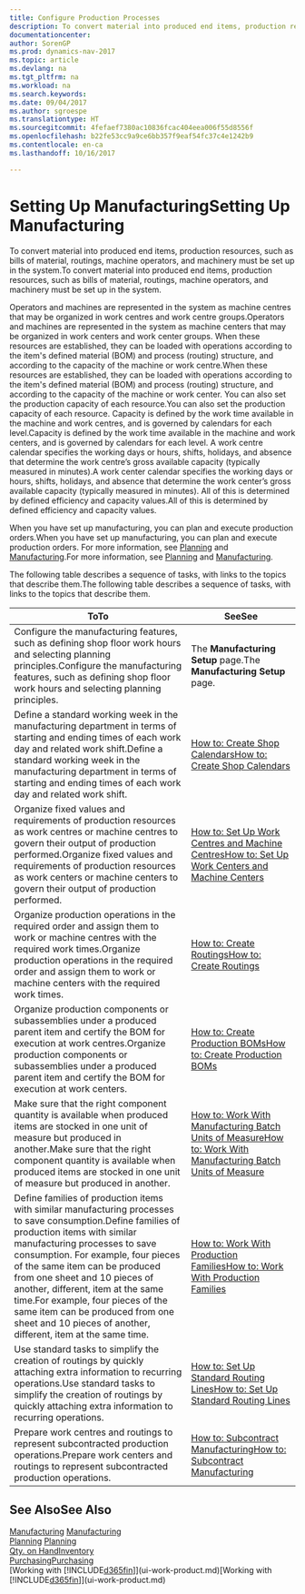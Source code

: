 ```yaml
---
title: Configure Production Processes
description: To convert material into produced end items, production resources, such as bills of material, routings, machine operators, and machinery must be set up in the system.
documentationcenter: 
author: SorenGP
ms.prod: dynamics-nav-2017
ms.topic: article
ms.devlang: na
ms.tgt_pltfrm: na
ms.workload: na
ms.search.keywords: 
ms.date: 09/04/2017
ms.author: sgroespe
ms.translationtype: HT
ms.sourcegitcommit: 4fefaef7380ac10836fcac404eea006f55d8556f
ms.openlocfilehash: b22fe53cc9a9ce6bb357f9eaf54fc37c4e1242b9
ms.contentlocale: en-ca
ms.lasthandoff: 10/16/2017

---
```

# <a name="setting-up-manufacturing"></a><span data-ttu-id="d9368-103">Setting Up Manufacturing</span><span class="sxs-lookup"><span data-stu-id="d9368-103">Setting Up Manufacturing</span></span>
<span data-ttu-id="d9368-104">To convert material into produced end items, production resources, such as bills of material, routings, machine operators, and machinery must be set up in the system.</span><span class="sxs-lookup"><span data-stu-id="d9368-104">To convert material into produced end items, production resources, such as bills of material, routings, machine operators, and machinery must be set up in the system.</span></span>

<span data-ttu-id="d9368-105">Operators and machines are represented in the system as machine centres that may be organized in work centres and work centre groups.</span><span class="sxs-lookup"><span data-stu-id="d9368-105">Operators and machines are represented in the system as machine centers that may be organized in work centers and work center groups.</span></span> <span data-ttu-id="d9368-106">When these resources are established, they can be loaded with operations according to the item's defined material (BOM) and process (routing) structure, and according to the capacity of the machine or work centre.</span><span class="sxs-lookup"><span data-stu-id="d9368-106">When these resources are established, they can be loaded with operations according to the item's defined material (BOM) and process (routing) structure, and according to the capacity of the machine or work center.</span></span> <span data-ttu-id="d9368-107">You can also set the production capacity of each resource.</span><span class="sxs-lookup"><span data-stu-id="d9368-107">You can also set the production capacity of each resource.</span></span> <span data-ttu-id="d9368-108">Capacity is defined by the work time available in the machine and work centres, and is governed by calendars for each level.</span><span class="sxs-lookup"><span data-stu-id="d9368-108">Capacity is defined by the work time available in the machine and work centers, and is governed by calendars for each level.</span></span> <span data-ttu-id="d9368-109">A work centre calendar specifies the working days or hours, shifts, holidays, and absence that determine the work centre’s gross available capacity (typically measured in minutes).</span><span class="sxs-lookup"><span data-stu-id="d9368-109">A work center calendar specifies the working days or hours, shifts, holidays, and absence that determine the work center’s gross available capacity (typically measured in minutes).</span></span> <span data-ttu-id="d9368-110">All of this is determined by defined efficiency and capacity values.</span><span class="sxs-lookup"><span data-stu-id="d9368-110">All of this is determined by defined efficiency and capacity values.</span></span>  

<span data-ttu-id="d9368-111">When you have set up manufacturing, you can plan and execute production orders.</span><span class="sxs-lookup"><span data-stu-id="d9368-111">When you have set up manufacturing, you can plan and execute production orders.</span></span> <span data-ttu-id="d9368-112">For more information, see [Planning](production-planning.md) and [Manufacturing](production-manage-manufacturing.md).</span><span class="sxs-lookup"><span data-stu-id="d9368-112">For more information, see [Planning](production-planning.md) and [Manufacturing](production-manage-manufacturing.md).</span></span>  

 <span data-ttu-id="d9368-113">The following table describes a sequence of tasks, with links to the topics that describe them.</span><span class="sxs-lookup"><span data-stu-id="d9368-113">The following table describes a sequence of tasks, with links to the topics that describe them.</span></span>   

|<span data-ttu-id="d9368-114">**To**</span><span class="sxs-lookup"><span data-stu-id="d9368-114">**To**</span></span>|<span data-ttu-id="d9368-115">**See**</span><span class="sxs-lookup"><span data-stu-id="d9368-115">**See**</span></span>|  
|------------|-------------|  
|<span data-ttu-id="d9368-116">Configure the manufacturing features, such as defining shop floor work hours and selecting planning principles.</span><span class="sxs-lookup"><span data-stu-id="d9368-116">Configure the manufacturing features, such as defining shop floor work hours and selecting planning principles.</span></span>|<span data-ttu-id="d9368-117">The **Manufacturing Setup** page.</span><span class="sxs-lookup"><span data-stu-id="d9368-117">The **Manufacturing Setup** page.</span></span>|  
|<span data-ttu-id="d9368-118">Define a standard working week in the manufacturing department in terms of starting and ending times of each work day and related work shift.</span><span class="sxs-lookup"><span data-stu-id="d9368-118">Define a standard working week in the manufacturing department in terms of starting and ending times of each work day and related work shift.</span></span>|[<span data-ttu-id="d9368-119">How to: Create Shop Calendars</span><span class="sxs-lookup"><span data-stu-id="d9368-119">How to: Create Shop Calendars</span></span>](production-how-to-create-work-center-calendars.md)|  
|<span data-ttu-id="d9368-120">Organize fixed values and requirements of production resources as work centres or machine centres to govern their output of production performed.</span><span class="sxs-lookup"><span data-stu-id="d9368-120">Organize fixed values and requirements of production resources as work centers or machine centers to govern their output of production performed.</span></span>|[<span data-ttu-id="d9368-121">How to: Set Up Work Centres and Machine Centres</span><span class="sxs-lookup"><span data-stu-id="d9368-121">How to: Set Up Work Centers and Machine Centers</span></span>](production-how-to-set-up-work-and-machine-centers.md)|
|<span data-ttu-id="d9368-122">Organize production operations in the required order and assign them to work or machine centres with the required work times.</span><span class="sxs-lookup"><span data-stu-id="d9368-122">Organize production operations in the required order and assign them to work or machine centers with the required work times.</span></span>|[<span data-ttu-id="d9368-123">How to: Create Routings</span><span class="sxs-lookup"><span data-stu-id="d9368-123">How to: Create Routings</span></span>](production-how-to-create-routings.md)|
|<span data-ttu-id="d9368-124">Organize production components or subassemblies under a produced parent item and certify the BOM for execution at work centres.</span><span class="sxs-lookup"><span data-stu-id="d9368-124">Organize production components or subassemblies under a produced parent item and certify the BOM for execution at work centers.</span></span>|[<span data-ttu-id="d9368-125">How to: Create Production BOMs</span><span class="sxs-lookup"><span data-stu-id="d9368-125">How to: Create Production BOMs</span></span>](production-how-to-create-production-boms.md)|
|<span data-ttu-id="d9368-126">Make sure that the right component quantity is available when produced items are stocked in one unit of measure but produced in another.</span><span class="sxs-lookup"><span data-stu-id="d9368-126">Make sure that the right component quantity is available when produced items are stocked in one unit of measure but produced in another.</span></span>|[<span data-ttu-id="d9368-127">How to: Work With Manufacturing Batch Units of Measure</span><span class="sxs-lookup"><span data-stu-id="d9368-127">How to: Work With Manufacturing Batch Units of Measure</span></span>](production-how-to-use-the-manufacturing-batch-unit-of-measure.md)|  
|<span data-ttu-id="d9368-128">Define families of production items with similar manufacturing processes to save consumption.</span><span class="sxs-lookup"><span data-stu-id="d9368-128">Define families of production items with similar manufacturing processes to save consumption.</span></span> <span data-ttu-id="d9368-129">For example, four pieces of the same item can be produced from one sheet and 10 pieces of another, different, item at the same time.</span><span class="sxs-lookup"><span data-stu-id="d9368-129">For example, four pieces of the same item can be produced from one sheet and 10 pieces of another, different, item at the same time.</span></span>|[<span data-ttu-id="d9368-130">How to: Work With Production Families</span><span class="sxs-lookup"><span data-stu-id="d9368-130">How to: Work With Production Families</span></span>](production-how-work-family.md)|
|<span data-ttu-id="d9368-131">Use standard tasks to simplify the creation of routings by quickly attaching extra information to recurring operations.</span><span class="sxs-lookup"><span data-stu-id="d9368-131">Use standard tasks to simplify the creation of routings by quickly attaching extra information to recurring operations.</span></span>|[<span data-ttu-id="d9368-132">How to: Set Up Standard Routing Lines</span><span class="sxs-lookup"><span data-stu-id="d9368-132">How to: Set Up Standard Routing Lines</span></span>](production-how-set-up-standard-routing-lines.md)|  
|<span data-ttu-id="d9368-133">Prepare work centres and routings to represent subcontracted production operations.</span><span class="sxs-lookup"><span data-stu-id="d9368-133">Prepare work centers and routings to represent subcontracted production operations.</span></span>|[<span data-ttu-id="d9368-134">How to: Subcontract Manufacturing</span><span class="sxs-lookup"><span data-stu-id="d9368-134">How to: Subcontract Manufacturing</span></span>](production-how-to-subcontract-manufacturing.md)|  

## <a name="see-also"></a><span data-ttu-id="d9368-135">See Also</span><span class="sxs-lookup"><span data-stu-id="d9368-135">See Also</span></span>
<span data-ttu-id="d9368-136">[Manufacturing](production-manage-manufacturing.md)  </span><span class="sxs-lookup"><span data-stu-id="d9368-136">[Manufacturing](production-manage-manufacturing.md)  </span></span>  
<span data-ttu-id="d9368-137">[Planning](production-planning.md) </span><span class="sxs-lookup"><span data-stu-id="d9368-137">[Planning](production-planning.md) </span></span>  
[<span data-ttu-id="d9368-138">Qty. on Hand</span><span class="sxs-lookup"><span data-stu-id="d9368-138">Inventory</span></span>](inventory-manage-inventory.md)  
[<span data-ttu-id="d9368-139">Purchasing</span><span class="sxs-lookup"><span data-stu-id="d9368-139">Purchasing</span></span>](purchasing-manage-purchasing.md)  
<span data-ttu-id="d9368-140">[Working with [!INCLUDE[d365fin](includes/d365fin_md.md)]](ui-work-product.md)</span><span class="sxs-lookup"><span data-stu-id="d9368-140">[Working with [!INCLUDE[d365fin](includes/d365fin_md.md)]](ui-work-product.md)</span></span>

